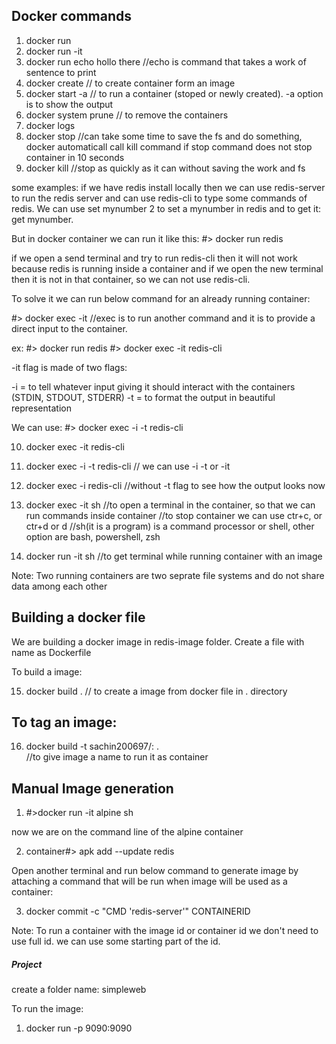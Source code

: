 ## Docker commands

1. docker run <image-name>
2. docker run -it <image-name>
3. docker run <image-name> echo hollo there //echo is command that takes a work
   of sentence to print
4. docker create <image-name> // to create container form an image
5. docker start -a <container-id> // to run a container (stoped or newly
   created). -a option is to show the output
6. docker system prune // to remove the containers
7. docker logs <container-id>
8. docker stop <container-id> //can take some time to save the fs and do
   something, docker automaticall call kill command if stop command does not
   stop container in 10 seconds
9. docker kill <container-id> //stop as quickly as it can without saving the
   work and fs

some examples: if we have redis install locally then we can use redis-server to
run the redis server and can use redis-cli to type some commands of redis. We
can use set mynumber 2 to set a mynumber in redis and to get it: get mynumber.

But in docker container we can run it like this: #> docker run redis

if we open a send terminal and try to run redis-cli then it will not work
because redis is running inside a container and if we open the new terminal then
it is not in that container, so we can not use redis-cli.

To solve it we can run below command for an already running container:

#> docker exec -it <container-id> <command> //exec is to run another command and
it is to provide a direct input to the container.

ex: #> docker run redis #> docker exec -it <container-id> redis-cli

-it flag is made of two flags:

-i = to tell whatever input giving it should interact with the containers
(STDIN, STDOUT, STDERR) -t = to format the output in beautiful representation

We can use: #> docker exec -i -t <container-id> redis-cli

10. docker exec -it <container-id> redis-cli
11. docker exec -i -t <container-id> redis-cli // we can use -i -t or -it
12. docker exec -i <container-id> redis-cli //without -t flag to see how the
    output looks now

13. docker exec -it <container-id> sh //to open a terminal in the container, so
    that we can run commands inside container //to stop container we can use
    ctr+c, or ctr+d or d //sh(it is a program) is a command processor or shell,
    other option are bash, powershell, zsh
14. docker run -it <image-name> sh //to get terminal while running container
    with an image

Note: Two running containers are two seprate file systems and do not share data
among each other

## Building a docker file

We are building a docker image in redis-image folder. Create a file with name as
Dockerfile

To build a image:

15. docker build . // to create a image from docker file in . directory

## To tag an image:

16. docker build -t sachin200697/<project-name>:<version> .  
    //to give image a name to run it as container

## Manual Image generation

1. #>docker run -it alpine sh

now we are on the command line of the alpine container

2. container#> apk add --update redis

Open another terminal and run below command to generate image by attaching a
command that will be run when image will be used as a container:

3. docker commit -c "CMD 'redis-server'" CONTAINERID

Note: To run a container with the image id or container id we don't need to use
full id. we can use some starting part of the id.

##### Project

create a folder name: simpleweb

To run the image:

1. docker run -p 9090:9090 <image-id>
